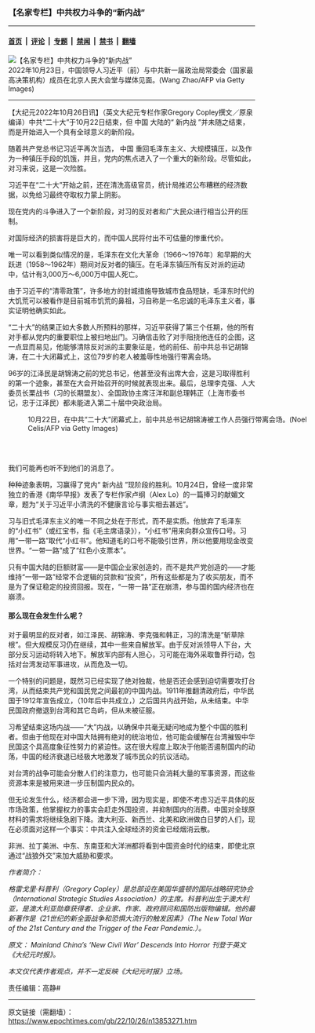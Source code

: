 ### 【名家专栏】中共权力斗争的“新内战”

---

#### [首页](../../../..?n13853271) &nbsp;|&nbsp; [评论](../../../../../epoch-comment?n13853271) &nbsp;|&nbsp; [专题](../../../../../epoch-special?n13853271) &nbsp;|&nbsp; [禁闻](../../../../../epoch-news?n13853271) &nbsp;|&nbsp; [禁书](../../../../../books?n13853271) &nbsp;|&nbsp; [翻墙](https://github.com/gfw-breaker/nogfw/blob/master/README.md?n13853271)


<div><img alt="【名家专栏】中共权力斗争的“新内战”" class="attachment-djy_600_400 size-djy_600_400 wp-post-image" src="https://i.epochtimes.com/assets/uploads/2022/10/id13853279-Xi-Jinping-700x420-600x400.jpg"/>
<div class="caption">
 2022年10月23日，中国领导人习近平（前）与中共新一届政治局常委会（国家最高决策机构）成员在北京人民大会堂与媒体见面。(Wang Zhao/AFP via Getty Images)
</div></div><hr/><div class="post_content" id="artbody" itemprop="articleBody">
 <!-- article content begin -->
 <p>
  【大纪元2022年10月26日讯】（英文大纪元专栏作家Gregory Copley撰文／原泉编译）中共“二十大”于10月22日结束，但
  <ok href="https://www.epochtimes.com/gb/tag/%E4%B8%AD%E5%9B%BD.html">
   中国
  </ok>
  大陆的“
  <ok href="https://www.epochtimes.com/gb/tag/%E6%96%B0%E5%86%85%E6%88%98.html">
   新内战
  </ok>
  ”并未随之结束，而是开始进入一个具有全球意义的新阶段。
 </p>
 <p>
  随着共产党总书记习近平再次当选，
  <ok href="https://www.epochtimes.com/gb/tag/%E4%B8%AD%E5%9B%BD.html">
   中国
  </ok>
  重回毛泽东主义、大规模镇压，以及作为一种镇压手段的饥饿，并且，党内的焦点进入了一个重大的新阶段。尽管如此，对习来说，这是一次险胜。
 </p>
 <p>
  习近平在“二十大”开始之前，还在清洗高级官员，统计局推迟公布糟糕的经济数据，以免给习最终夺取权力蒙上阴影。
 </p>
 <p>
  现在党内的斗争进入了一个新阶段，对习的反对者和广大民众进行相当公开的压制。
 </p>
 <p>
  对国际经济的损害将是巨大的，而中国人民将付出不可估量的惨重代价。
 </p>
 <p>
  唯一可以看到类似情况的是，毛泽东在文化大革命（1966〜1976年）和早期的大跃进（1958〜1962年）期间对反对者的镇压。在毛泽东镇压所有反对派的运动中，估计有3,000万〜6,000万中国人死亡。
 </p>
 <p>
  由于习近平的“清零政策”，许多地方的封城措施导致城市食品短缺，毛泽东时代的大饥荒可以被看作是目前城市饥荒的鼻祖，习自称是一名忠诚的毛泽东主义者，事实证明他确实如此。
 </p>
 <p>
  “二十大”的结果正如大多数人所预料的那样，习近平获得了第三个任期，他的所有对手都从党内的重要职位上被扫地出门。习确信击败了对手阻挠他连任的企图，这一点显而易见，他能够清除反对派的主要象征是，他的前任、前中共总书记胡锦涛，在二十大闭幕式上，这位79岁的老人被羞辱性地强行带离会场。
 </p>
 <p>
  96岁的江泽民是胡锦涛之前的党总书记，他甚至没有出席大会，这是习取得胜利的第一个迹象，甚至在大会开始召开的时候就表现出来。最后，总理李克强、人大委员长栗战书（习的长期盟友）、全国政协主席汪洋和副总理韩正（上海市委书记，忠于江泽民）都未能进入第二十届中央政治局。
 </p>
 <figure aria-describedby="caption-attachment-13853282" class="wp-caption aligncenter" id="attachment_13853282" style="width: 600px">
  <ok href=" https://i.epochtimes.com/assets/uploads/2022/10/id13853282-GettyImages-1244134684-1200x800-600x400.jpg" rel="noreferrer noopener" target="_blank">
   <img alt="" class="size-large wp-image-13853282" src="https://i.epochtimes.com/assets/uploads/2022/10/id13853282-GettyImages-1244134684-1200x800-600x400.jpg"/>
  </ok>
  <br/><figcaption class="wp-caption-text" id="caption-attachment-13853282">
   10月22日，在中共“二十大”闭幕式上，前中共总书记胡锦涛被工作人员强行带离会场。(Noel Celis/AFP via Getty Images)
  </figcaption><br/>
 </figure><br/>
 <p>
  我们可能再也听不到他们的消息了。
 </p>
 <p>
  种种迹象表明，习赢得了党内“
  <ok href="https://www.epochtimes.com/gb/tag/%E6%96%B0%E5%86%85%E6%88%98.html">
   新内战
  </ok>
  ”现阶段的胜利。10月24日，曾经一度非常独立的香港《南华早报》发表了专栏作家卢纲（Alex Lo）的一篇捧习的献媚文章，题为“关于习近平小清洗的不健康言论与事实相去甚远”。
 </p>
 <p>
  习与旧式毛泽东主义的唯一不同之处在于形式，而不是实质。他放弃了毛泽东的“小红书”（或红宝书，指《毛主席语录》），“小红书”用来向群众宣传口号。习用“一带一路”取代“小红书”。他知道毛的口号不能吸引世界，所以他要用现金改变世界。“一带一路”成了“红色小支票本”。
 </p>
 <p>
  只有中国大陆的巨额财富——是中国企业家创造的，而不是共产党创造的——才能维持“一带一路”经常不合逻辑的贷款和“投资”，所有这些都是为了收买朋友，而不是为了保证稳定的投资回报。现在，“一带一路”正在崩溃，参与国的国内经济也在崩溃。
 </p>
 <h4>
  那么现在会发生什么呢？
 </h4>
 <p>
  对于最明显的反对者，如江泽民、胡锦涛、李克强和韩正，习的清洗是“斩草除根”。但大规模反习仍在继续，其中一些来自解放军。由于反对派领导人下台，大部分反习运动将转入地下。解放军内部有人担心，习可能在海外采取鲁莽行动，包括对台湾发动军事进攻，从而危及一切。
 </p>
 <p>
  一个特别的问题是，既然习已经实现了绝对独裁，他是否还会感到迫切需要攻打台湾，从而结束共产党和国民党之间最初的中国内战。1911年推翻清政府后，中华民国于1912年宣告成立，（10年后中共成立，）之后国共内战开始，从未结束。中华民国政府撤退到台湾和其它岛屿，但从未被征服。
 </p>
 <p>
  习希望结束这场内战——“大”内战，以确保中共毫无疑问地成为整个中国的胜利者。但由于他现在对中国大陆拥有绝对的统治地位，他可能会缓解在台湾摧毁中华民国这个具高度象征性努力的紧迫性。这在很大程度上取决于他能否遏制国内的动荡，中国的经济衰退已经极大地激发了城市民众的抗议活动。
 </p>
 <p>
  对台湾的战争可能会分散人们的注意力，也可能只会消耗大量的军事资源，而这些资源本来是被用来进一步压制国内民众的。
 </p>
 <p>
  但无论发生什么，经济都会进一步下滑，因为现实是，即使不考虑习近平具体的反市场政策，他掌握权力的事实会赶走外国投资，并抑制国内的消费。中国对全球原材料的需求将继续急剧下降。澳大利亚、新西兰、北美和欧洲做白日梦的人们，现在必须面对这样一个事实：中共注入全球经济的资金已经烟消云散。
 </p>
 <p>
  非洲、拉丁美洲、中东、东南亚和大洋洲都将看到中国资金时代的结束，即使北京通过“战狼外交”来加大威胁和要求。
 </p>
 <p>
  <em>
   作者简介：
  </em>
 </p>
 <p>
  <em>
   格雷戈里‧科普利（Gregory Copley）是总部设在美国华盛顿的国际战略研究协会（International Strategic Studies Association）的主席。科普利出生于澳大利亚，是澳大利亚勋章获得者、企业家、作家、政府顾问和国防出版物编辑。他的最新著作是《21世纪的新全面战争和恐惧大流行的触发因素》（The New Total War of the 21st Century and the Trigger of the Fear Pandemic.）。
  </em>
 </p>
 <p>
  <em>
   原文：
   <ok href="https://www.theepochtimes.com/mainland-chinas-new-civil-war-descends-into-horror_4816661.html">
    Mainland China’s ‘New Civil War’ Descends Into Horror
   </ok>
   刊登于英文《大纪元时报》。
  </em>
 </p>
 <p>
  <em>
   本文仅代表作者观点，并不一定反映《大纪元时报》立场。
  </em>
 </p>
 <p>
  责任编辑：高静#
 </p>
 <!-- article content end -->
 <div id="below_article_ad">
 </div>
</div>


---

原文链接（需翻墙）：https://www.epochtimes.com/gb/22/10/26/n13853271.htm